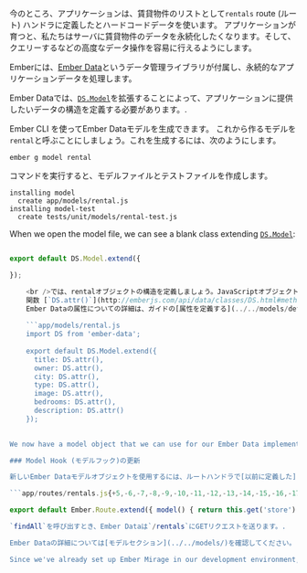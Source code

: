 今のところ、アプリケーションは、賃貸物件のリストとして`rentals` route (ルート) ハンドラに定義したとハードコードデータを使います。 アプリケーションが育つと、私たちはサーバに賃貸物件のデータを永続化したくなります。そして、クエリーするなどの高度なデータ操作を容易に行えるようにします。

Emberには、[Ember Data](https://github.com/emberjs/data)というデータ管理ライブラリが付属し、永続的なアプリケーションデータを処理します。

Ember Dataでは、[`DS.Model`](http://emberjs.com/api/data/classes/DS.Model.html)を拡張することによって、アプリケーションに提供したいデータの構造を定義する必要があります。.

Ember CLI を使ってEmber Dataモデルを生成できます。 これから作るモデルを`rental`と呼ぶことにしましょう。これを生成するには、次のようにします。

```shell
ember g model rental
```

コマンドを実行すると、モデルファイルとテストファイルを作成します。

```shell
installing model
  create app/models/rental.js
installing model-test
  create tests/unit/models/rental-test.js
```

When we open the model file, we can see a blank class extending [`DS.Model`](http://emberjs.com/api/data/classes/DS.Model.html):

```app/models/rental.js import DS from 'ember-data';

export default DS.Model.extend({

});

    <br />では、rentalオブジェクトの構造を定義しましょう。JavaScriptオブジェクトの配列にハードコードして[ここまで使ってきた](../model-hook/) 賃貸物件の属性を使います。定義する属性は _title_、 _owner_、 _city_、 _type_、 _image_、 _bedrooms_ 、 _description_になります。
    関数 [`DS.attr()`](http://emberjs.com/api/data/classes/DS.html#method_attr) の結果を与えることによって、属性を定義します。
    Ember Dataの属性についての詳細は、ガイドの[属性を定義する](../../models/defining-models/#toc_defining-attributes) セクションを参照してください。
    
    ```app/models/rental.js
    import DS from 'ember-data';
    
    export default DS.Model.extend({
      title: DS.attr(),
      owner: DS.attr(),
      city: DS.attr(),
      type: DS.attr(),
      image: DS.attr(),
      bedrooms: DS.attr(),
      description: DS.attr()
    });
    

We now have a model object that we can use for our Ember Data implementation.

### Model Hook (モデルフック)の更新

新しいEmber Dataモデルオブジェクトを使用するには、ルートハンドラで[以前に定義した](../model-hook/) `model`関数を更新する必要があります。 ハードコードされたJavaScript配列を削除して、[Ember Data storeサービス](../../models/#toc_the-store-and-a-single-source-of-truth)への次の呼び出しに置き換えてください。 [storeサービス](http://emberjs.com/api/data/classes/DS.Store.html)はEmberのすべてのルートとコンポーネントにインジェクトされています。 storeはEmber Dataとやりとりするために使用する主要なインターフェイスです。 今回は、storeの[`findAll`](http://emberjs.com/api/data/classes/DS.Store.html#method_findAll)関数を呼び出して、新しく作成されたrentalモデルクラスの名前を設定します。

```app/routes/rentals.js{+5,-6,-7,-8,-9,-10,-11,-12,-13,-14,-15,-16,-17,-18,-19,-20,-21,-22,-23,-24,-25,-26,-27,-28,-29,-30,-31,-32,-33} import Ember from 'ember';

export default Ember.Route.extend({ model() { return this.get('store').findAll('rental'); return [{ id: 'grand-old-mansion', title: 'Grand Old Mansion', owner: 'Veruca Salt', city: 'San Francisco', type: 'Estate', bedrooms: 15, image: 'https://upload.wikimedia.org/wikipedia/commons/c/cb/Crane_estate_(5).jpg', description: "This grand old mansion sits on over 100 acres of rolling hills and dense redwood forests." }, { id: 'urban-living', title: 'Urban Living', owner: 'Mike TV', city: 'Seattle', type: 'Condo', bedrooms: 1, image: 'https://upload.wikimedia.org/wikipedia/commons/0/0e/Alfonso_13_Highrise_Tegucigalpa.jpg', description: "A commuters dream. This rental is within walking distance of 2 bus stops and the Metro." }, { id: 'downtown-charm', title: 'Downtown Charm', owner: 'Violet Beauregarde', city: 'Portland', type: 'Apartment', bedrooms: 3, image: 'https://upload.wikimedia.org/wikipedia/commons/f/f7/Wheeldon_Apartment_Building_-_Portland_Oregon.jpg', description: "Convenience is at your doorstep with this charming downtown rental. Great restaurants and active night life are within a few feet." }]; } }); ```

`findAll`を呼び出すとき、Ember Dataは`/rentals`にGETリクエストを送ります。.

Ember Dataの詳細については[モデルセクション](../../models/)を確認してください。.

Since we've already set up Ember Mirage in our development environment, Mirage will return the data we requested. When we deploy our app to a production server, we will likely want to replace Mirage with a remote server for Ember Data to communicate with for storing and retrieving persisted data. A remote server will allow for data to be shared and updated across users.
